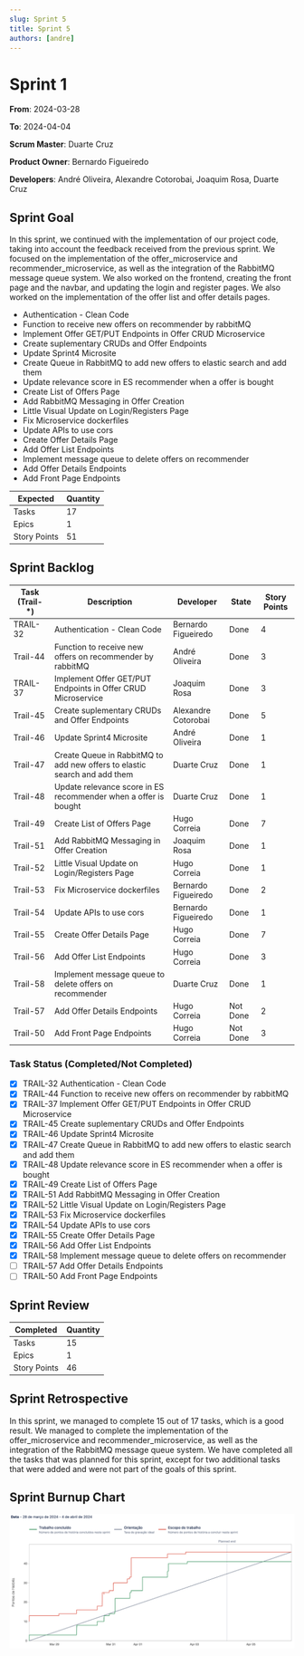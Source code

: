 ```yaml
---
slug: Sprint 5
title: Sprint 5
authors: [andre]
---
```


# Sprint 1

**From**: 2024-03-28

**To**: 2024-04-04

**Scrum Master**: Duarte Cruz

**Product Owner**: Bernardo Figueiredo

**Developers**: André Oliveira, Alexandre Cotorobai, Joaquim Rosa, Duarte Cruz

## Sprint Goal

In this sprint, we continued with the implementation of our project code, taking into account the feedback received from the previous sprint. We focused on the implementation of the offer_microservice and recommender_microservice, as well as the integration of the RabbitMQ message queue system. We also worked on the frontend, creating the front page and the navbar, and updating the login and register pages. We also worked on the implementation of the offer list and offer details pages.

- Authentication - Clean Code
- Function to receive new offers on recommender by rabbitMQ
- Implement Offer GET/PUT Endpoints in Offer CRUD Microservice
- Create suplementary CRUDs and Offer Endpoints
- Update Sprint4 Microsite
- Create Queue in RabbitMQ to add new offers to elastic search and add them
- Update relevance score in ES recommender when a offer is bought
- Create List of Offers Page
- Add RabbitMQ Messaging in Offer Creation
- Little Visual Update on Login/Registers Page
- Fix Microservice dockerfiles
- Update APIs to use cors
- Create Offer Details Page
- Add Offer List Endpoints
- Implement message queue to delete offers on recommender
- Add Offer Details Endpoints
- Add Front Page Endpoints

| Expected     | Quantity |
| ------------ | -------- |
| Tasks        | 17       |
| Epics        | 1        |
| Story Points | 51       |

## Sprint Backlog

| Task (Trail-\*) | Description                                                               | Developer           | State    | Story Points |
| --------------- | ------------------------------------------------------------------------- | ------------------- | -------- | ------------ |
| TRAIL-32        | Authentication - Clean Code                                               | Bernardo Figueiredo | Done     | 4            |
| Trail-44        | Function to receive new offers on recommender by rabbitMQ                 | André Oliveira      | Done     | 3            |
| TRAIL-37        | Implement Offer GET/PUT Endpoints in Offer CRUD Microservice              | Joaquim Rosa        | Done     | 3            |
| Trail-45        | Create suplementary CRUDs and Offer Endpoints                             | Alexandre Cotorobai | Done     | 5            |
| Trail-46        | Update Sprint4 Microsite                                                  | André Oliveira      | Done     | 1            |
| Trail-47        | Create Queue in RabbitMQ to add new offers to elastic search and add them | Duarte Cruz         | Done     | 1            |
| Trail-48        | Update relevance score in ES recommender when a offer is bought           | Duarte Cruz         | Done     | 1            |
| Trail-49        | Create List of Offers Page                                                | Hugo Correia        | Done     | 7            |
| Trail-51        | Add RabbitMQ Messaging in Offer Creation                                  | Joaquim Rosa        | Done     | 1            |
| Trail-52        | Little Visual Update on Login/Registers Page                              | Hugo Correia        | Done     | 1            |
| Trail-53        | Fix Microservice dockerfiles                                              | Bernardo Figueiredo | Done     | 2            |
| Trail-54        | Update APIs to use cors                                                   | Bernardo Figueiredo | Done     | 1            |
| Trail-55        | Create Offer Details Page                                                 | Hugo Correia        | Done     | 7            |
| Trail-56        | Add Offer List Endpoints                                                  | Hugo Correia        | Done     | 3            |
| Trail-58        | Implement message queue to delete offers on recommender                   | Duarte Cruz         | Done     | 1            |
| Trail-57        | Add Offer Details Endpoints                                               | Hugo Correia        | Not Done | 2            |
| Trail-50        | Add Front Page Endpoints                                                  | Hugo Correia        | Not Done | 3            |

### Task Status (Completed/Not Completed)

- [x] TRAIL-32 Authentication - Clean Code
- [x] TRAIL-44 Function to receive new offers on recommender by rabbitMQ
- [x] TRAIL-37 Implement Offer GET/PUT Endpoints in Offer CRUD Microservice
- [x] TRAIL-45 Create suplementary CRUDs and Offer Endpoints
- [x] TRAIL-46 Update Sprint4 Microsite
- [x] TRAIL-47 Create Queue in RabbitMQ to add new offers to elastic search and add them
- [x] TRAIL-48 Update relevance score in ES recommender when a offer is bought
- [x] TRAIL-49 Create List of Offers Page
- [x] TRAIL-51 Add RabbitMQ Messaging in Offer Creation
- [x] TRAIL-52 Little Visual Update on Login/Registers Page
- [x] TRAIL-53 Fix Microservice dockerfiles
- [x] TRAIL-54 Update APIs to use cors
- [x] TRAIL-55 Create Offer Details Page
- [x] TRAIL-56 Add Offer List Endpoints
- [x] TRAIL-58 Implement message queue to delete offers on recommender
- [ ] TRAIL-57 Add Offer Details Endpoints
- [ ] TRAIL-50 Add Front Page Endpoints

## Sprint Review

| Completed    | Quantity |
| ------------ | -------- |
| Tasks        | 15       |
| Epics        | 1        |
| Story Points | 46       |

## Sprint Retrospective

In this sprint, we managed to complete 15 out of 17 tasks, which is a good result. We managed to complete the implementation of the offer_microservice and recommender_microservice, as well as the integration of the RabbitMQ message queue system. We have completed all the tasks that was planned for this sprint, except for two additional tasks that were added and were not part of the goals of this sprint.

## Sprint Burnup Chart

![Burndown Chart](../../static/img/sprints/burndown_chart_sprint_5.png)
